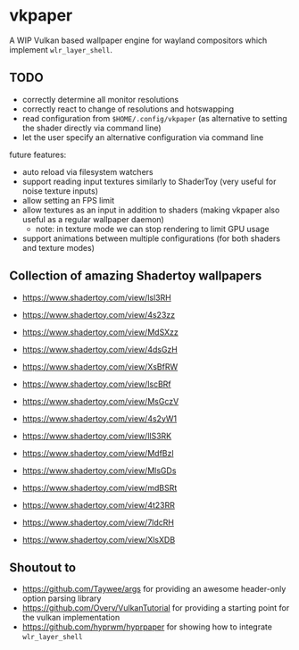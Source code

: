 # vkpaper

A WIP Vulkan based wallpaper engine for wayland compositors which implement `wlr_layer_shell`.

## TODO

- correctly determine all monitor resolutions
- correctly react to change of resolutions and hotswapping
- read configuration from `$HOME/.config/vkpaper` (as alternative to setting the shader directly via command line)
- let the user specify an alternative configuration via command line

future features:
- auto reload via filesystem watchers
- support reading input textures similarly to ShaderToy (very useful for noise texture inputs)
- allow setting an FPS limit
- allow textures as an input in addition to shaders (making vkpaper also useful as a regular wallpaper daemon)
  - note: in texture mode we can stop rendering to limit GPU usage
- support animations between multiple configurations (for both shaders and texture modes)

## Collection of amazing Shadertoy wallpapers

- https://www.shadertoy.com/view/lsl3RH
- https://www.shadertoy.com/view/4s23zz
- https://www.shadertoy.com/view/MdSXzz

- https://www.shadertoy.com/view/4dsGzH
- https://www.shadertoy.com/view/XsBfRW
- https://www.shadertoy.com/view/lscBRf
- https://www.shadertoy.com/view/MsGczV
- https://www.shadertoy.com/view/4s2yW1
- https://www.shadertoy.com/view/llS3RK
- https://www.shadertoy.com/view/MdfBzl
- https://www.shadertoy.com/view/MlsGDs
- https://www.shadertoy.com/view/mdBSRt
- https://www.shadertoy.com/view/4t23RR
- https://www.shadertoy.com/view/7ldcRH
- https://www.shadertoy.com/view/XlsXDB

## Shoutout to

- https://github.com/Taywee/args for providing an awesome header-only option parsing library
- https://github.com/Overv/VulkanTutorial for providing a starting point for the vulkan implementation
- https://github.com/hyprwm/hyprpaper for showing how to integrate `wlr_layer_shell`
